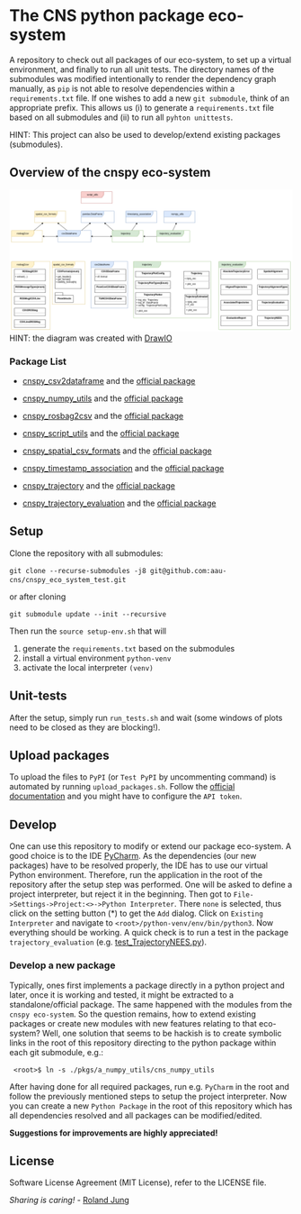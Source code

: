 #  The CNS python package eco-system 

A repository to check out all packages of our eco-system, to set up a virtual environment, and finally to run all unit tests. 
The directory names of the submodules was modified intentionally to render the dependency graph manually, as `pip` is not able to resolve dependencies within a `requirements.txt` file.
If one wishes to add a new `git submodule`, think of an appropriate prefix. 
This allows us (i) to generate a `requirements.txt` file based on all submodules and (ii) to run all `pyhton unittests`. 

HINT: This project can also be used to develop/extend existing packages (submodules). 

## Overview of the cnspy eco-system

![eco-system](./doc/pic/architecture.png)
HINT: the diagram was created with [DrawIO](https://drawio-app.com/)

### Package List
- [cnspy_csv2dataframe](https://github.com/aau-cns/cnspy_csv2dataframe) and the [official package](https://pypi.org/project/cnspy-csv2dataframe/)
- [cnspy_numpy_utils](https://github.com/aau-cns/cnspy_numpy_utils) and the [official package](https://pypi.org/project/cnspy-numpy-utils/) 
- [cnspy_rosbag2csv](https://github.com/aau-cns/cnspy_rosbag2csv) and the [official package](https://pypi.org/project/cnspy-rosbag2csv/)
- [cnspy_script_utils](https://github.com/aau-cns/cnspy_script_utils) and the [official package](https://pypi.org/project/cnspy-script-utils/) 
- [cnspy_spatial_csv_formats](https://github.com/aau-cns/cnspy_spatial_csv_formats) and the [official package](https://pypi.org/project/cnspy-spatial-csv-formats/)
- [cnspy_timestamp_association](https://github.com/aau-cns/cnspy_timestamp_association) and the [official package](https://pypi.org/project/cnspy-timestamp-association/) 

- [cnspy_trajectory](https://github.com/aau-cns/cnspy_trajectory) and the [official package](https://pypi.org/project/cnspy-trajectory/)
- [cnspy_trajectory_evaluation](https://github.com/aau-cns/cnspy_trajectory_evaluation) and the [official package](https://pypi.org/project/cnspy-trajectory-evaluation/) 

## Setup 
Clone the repository with all submodules:
```
git clone --recurse-submodules -j8 git@github.com:aau-cns/cnspy_eco_system_test.git
```
or after cloning
```commandline
git submodule update --init --recursive
```


Then run the `source setup-env.sh` that will
1) generate the `requirements.txt` based on the submodules
2) install a virtual environment `python-venv`
3) activate the local interpreter `(venv)`


## Unit-tests

After the setup, simply run `run_tests.sh` and wait (some windows of plots need to be closed as they are blocking!).

## Upload packages

To upload the files to `PyPI` (or `Test PyPI` by uncommenting command) is automated by running `upload_packages.sh`. 
Follow the [official documentation](https://packaging.python.org/tutorials/packaging-projects/) and you might have to configure the `API token`. 

## Develop 

One can use this repository to modify or extend our package eco-system. A good choice is to the IDE [PyCharm](https://www.jetbrains.com/pycharm/).
As the dependencies (our new packages) have to be resolved properly, the IDE has to use our virtual Python environment.
Therefore, run the application in the root of the repository after the setup step was performed.
One will be asked to define a project interpreter, but reject it in the beginning. 
Then got to `File->Settings->Project:<>->Python Interpreter`. There `none` is selected, thus click on the setting button (*) to get the `Add` dialog.
Click on `Existing Interpreter` and navigate to `<root>/python-venv/env/bin/python3`. Now everything should be working.
A quick check is to run a test in the package `trajectory_evaluation` (e.g. [test_TrajectoryNEES.py](./pkgs/f_trajectory_evaluation/test/test_TrajectoryPosOrientNEES.py)).

### Develop a new package

Typically, ones first implements a package directly in a python project and later, once it is working and tested, it might be extracted to a standalone/official package.
The same happened with the modules from the `cnspy eco-system`. So the question remains, how to extend existing packages or create new modules with new features relating to that eco-system? Well, one solution that seems to be hackish is to create symbolic links in the root of this repository directing to the python package within each git submodule, e.g.: 
```
 <root>$ ln -s ./pkgs/a_numpy_utils/cns_numpy_utils 
```
After having done for all required packages, run e.g. `PyCharm` in the root and follow the previously mentioned steps to setup the project interpreter. 
Now you can create a new `Python Package` in the root of this repository which has all dependencies resolved and all packages can be modified/edited.

**Suggestions for improvements are highly appreciated!**

## License

Software License Agreement (MIT  License), refer to the LICENSE file.

*Sharing is caring!* - [Roland Jung](https://github.com/jungr-ait)  

